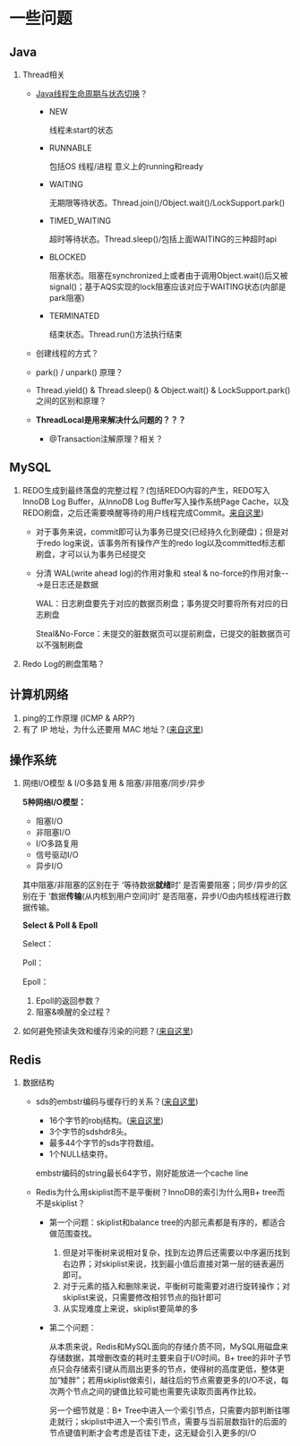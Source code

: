 # 一些问题

## Java

1. Thread相关

   * [Java线程生命周期与状态切换](https://www.throwx.cn/2020/08/04/java-concurrency-thread-state/)？

     * NEW

       线程未start的状态

     * RUNNABLE

       包括OS 线程/进程 意义上的running和ready

     * WAITING

       无期限等待状态。Thread.join()/Object.wait()/LockSupport.park()

     * TIMED_WAITING

       超时等待状态。Thread.sleep()/包括上面WAITING的三种超时api

     * BLOCKED

       阻塞状态。阻塞在synchronized上或者由于调用Object.wait()后又被signal()；基于AQS实现的lock阻塞应该对应于WAITING状态(内部是park阻塞)

     * TERMINATED

       结束状态。Thread.run()方法执行结束

   * 创建线程的方式？

   * park() / unpark() 原理？

   * Thread.yield() & Thread.sleep() & Object.wait() & LockSupport.park() 之间的区别和原理？

   * **ThreadLocal是用来解决什么问题的？？？**

     * @Transaction注解原理？相关？

## MySQL

1. REDO生成到最终落盘的完整过程？(包括REDO内容的产生，REDO写入InnoDB Log Buffer，从InnoDB Log Buffer写入操作系统Page Cache，以及REDO刷盘，之后还需要唤醒等待的用户线程完成Commit。[来自这里](http://catkang.github.io/2020/02/27/mysql-redo.html))

   * 对于事务来说，commit即可认为事务已提交(已经持久化到硬盘)；但是对于redo log来说，该事务所有操作产生的redo log以及committed标志都刷盘，才可以认为事务已经提交

   * 分清 WAL(write ahead log)的作用对象和 steal & no-force的作用对象--->是日志还是数据

     WAL：日志刷盘要先于对应的数据页刷盘；事务提交时要将所有对应的日志刷盘

     Steal&No-Force：未提交的脏数据页可以提前刷盘，已提交的脏数据页可以不强制刷盘

2. Redo Log的刷盘策略？



## 计算机网络

1. ping的工作原理 (ICMP & ARP?)
2. 有了 IP 地址，为什么还要用 MAC 地址？([来自这里](https://www.zhihu.com/question/21546408))



## 操作系统

1. 网络I/O模型 & I/O多路复用 & 阻塞/非阻塞/同步/异步

   **5种网络I/O模型：**

   * 阻塞I/O
   * 非阻塞I/O
   * I/O多路复用
   * 信号驱动I/O
   * 异步I/O

   其中阻塞/非阻塞的区别在于 ‘等待数据**就绪**时’ 是否需要阻塞；同步/异步的区别在于 ‘数据**传输**(从内核到用户空间)时’ 是否阻塞，异步I/O由内核线程进行数据传输。

   **Select & Poll & Epoll**

   Select：

   Poll：

   Epoll：

   1. Epoll的返回参数？
   2. 阻塞&唤醒的全过程？

2. 如何避免预读失效和缓存污染的问题？([来自这里](https://xiaolincoding.com/os/3_memory/cache_lru.html#_4-5-如何避免预读失效和缓存污染的问题))



## Redis

1. 数据结构

   * sds的embstr编码与缓存行的关系？([来自这里](https://zhuanlan.zhihu.com/p/43776747))

     - 16个字节的robj结构。([来自这里](http://zhangtielei.com/posts/blog-redis-robj.html))
     - 3个字节的sdshdr8头。
     - 最多44个字节的sds字符数组。
     - 1个NULL结束符。

     embstr编码的string最长64字节，刚好能放进一个cache line

   * Redis为什么用skiplist而不是平衡树？InnoDB的索引为什么用B+ tree而不是skiplist？

     * 第一个问题：skiplist和balance tree的内部元素都是有序的，都适合做范围查找。

       1. 但是对平衡树来说相对复杂，找到左边界后还需要以中序遍历找到右边界；对skiplist来说，找到最小值后直接对第一层的链表遍历即可。
       2. 对于元素的插入和删除来说，平衡树可能需要对进行旋转操作；对skiplist来说，只需要修改相邻节点的指针即可
       3. 从实现难度上来说，skiplist要简单的多

     * 第二个问题：

       从本质来说，Redis和MySQL面向的存储介质不同，MySQL用磁盘来存储数据，其增删改查的耗时主要来自于I/O时间。B+ tree的非叶子节点只会存储索引键从而扇出更多的节点，使得树的高度更低，整体更加“矮胖”；若用skiplist做索引，越往后的节点需要更多的I/O不说，每次两个节点之间的键值比较可能也需要先读取页面再作比较。
       
       另一个细节就是：B+ Tree中进入一个索引节点，只需要内部判断往哪走就行；skiplist中进入一个索引节点，需要与当前层数指针的后面的节点键值判断才会考虑是否往下走，这无疑会引入更多的I/O